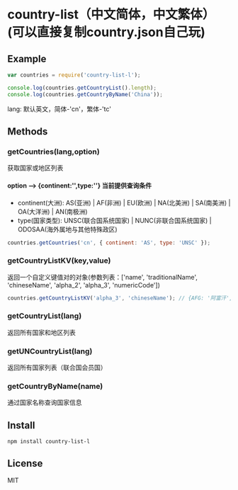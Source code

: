 # country-list（中文简体，中文繁体）(可以直接复制country.json自己玩)

## Example

``` js
var countries = require('country-list-l');

console.log(countries.getCountryList().length); 
console.log(countries.getCountryByName('China')); 
```

lang: 默认英文，简体-'cn'，繁体-'tc'

## Methods

### getCountries(lang,option)

获取国家或地区列表

#### option --> {continent:'',type:''}  当前提供查询条件
- continent(大洲): AS(亚洲) | AF(非洲) | EU(欧洲) | NA(北美洲) | SA(南美洲) | OA(大洋洲) | AN(南极洲)
- type(国家类型): UNSC(联合国系统国家) | NUNC(非联合国系统国家) | ODOSAA(海外属地与其他特殊政区)

``` js
countries.getCountries('cn', { continent: 'AS', type: 'UNSC' }); 
```

### getCountryListKV(key,value)

返回一个自定义键值对的对象(参数列表：['name', 'traditionalName', 'chineseName', 'alpha_2', 'alpha_3', 'numericCode'])

``` js
countries.getCountryListKV('alpha_3', 'chineseName'); // {AFG: '阿富汗', ALB: '阿尔巴尼亚', DZA: '阿尔及利亚' ...}  
```

### getCountryList(lang)

返回所有国家和地区列表

### getUNCountryList(lang)

返回所有国家列表（联合国会员国）

### getCountryByName(name)

通过国家名称查询国家信息

## Install

``` cli
npm install country-list-l
```

## License

MIT
